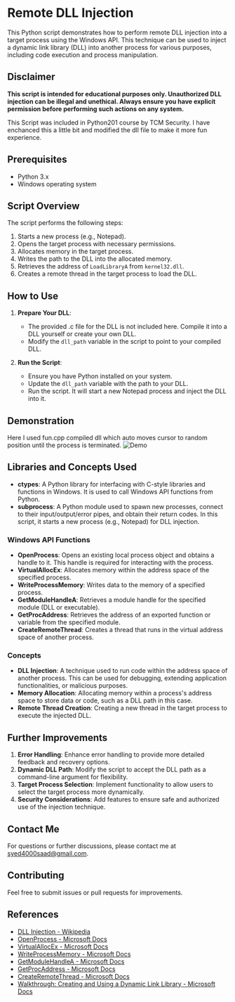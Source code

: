# Remote DLL Injection

This Python script demonstrates how to perform remote DLL injection into a target process using the Windows API. This technique can be used to inject a dynamic link library (DLL) into another process for various purposes, including code execution and process manipulation.

## Disclaimer

**This script is intended for educational purposes only. Unauthorized DLL injection can be illegal and unethical. Always ensure you have explicit permission before performing such actions on any system.** <br>

This Script was included in Python201 course by TCM Security. I have enchanced this a little bit and modified the dll file to make it more fun experience.

## Prerequisites

- Python 3.x
- Windows operating system

## Script Overview

The script performs the following steps:
1. Starts a new process (e.g., Notepad).
2. Opens the target process with necessary permissions.
3. Allocates memory in the target process.
4. Writes the path to the DLL into the allocated memory.
5. Retrieves the address of `LoadLibraryA` from `kernel32.dll`.
6. Creates a remote thread in the target process to load the DLL.

## How to Use

1. **Prepare Your DLL**: 
   - The provided .c file for the DLL is not included here. Compile it into a DLL yourself or create your own DLL. 
   - Modify the `dll_path` variable in the script to point to your compiled DLL.

2. **Run the Script**:
   - Ensure you have Python installed on your system.
   - Update the `dll_path` variable with the path to your DLL.
   - Run the script. It will start a new Notepad process and inject the DLL into it.
  
## Demonstration
Here I used fun.cpp compiled dll which auto moves cursor to random position until the process is terminated.
![Demo](https://github.com/user-attachments/assets/3a77df99-b0c8-486d-b4e0-62aa7cabcadd)


## Libraries and Concepts Used

- **ctypes**: A Python library for interfacing with C-style libraries and functions in Windows. It is used to call Windows API functions from Python.
- **subprocess**: A Python module used to spawn new processes, connect to their input/output/error pipes, and obtain their return codes. In this script, it starts a new process (e.g., Notepad) for DLL injection.

### Windows API Functions

- **OpenProcess**: Opens an existing local process object and obtains a handle to it. This handle is required for interacting with the process.
- **VirtualAllocEx**: Allocates memory within the address space of the specified process.
- **WriteProcessMemory**: Writes data to the memory of a specified process.
- **GetModuleHandleA**: Retrieves a module handle for the specified module (DLL or executable).
- **GetProcAddress**: Retrieves the address of an exported function or variable from the specified module.
- **CreateRemoteThread**: Creates a thread that runs in the virtual address space of another process.

### Concepts

- **DLL Injection**: A technique used to run code within the address space of another process. This can be used for debugging, extending application functionalities, or malicious purposes.
- **Memory Allocation**: Allocating memory within a process's address space to store data or code, such as a DLL path in this case.
- **Remote Thread Creation**: Creating a new thread in the target process to execute the injected DLL.

## Further Improvements

1. **Error Handling**: Enhance error handling to provide more detailed feedback and recovery options.
2. **Dynamic DLL Path**: Modify the script to accept the DLL path as a command-line argument for flexibility.
3. **Target Process Selection**: Implement functionality to allow users to select the target process more dynamically.
4. **Security Considerations**: Add features to ensure safe and authorized use of the injection technique.

## Contact Me

For questions or further discussions, please contact me at [syed4000saad@gmail.com](mailto:syed4000saad@gmail.com). 

## Contributing
Feel free to submit issues or pull requests for improvements.

## References

- [DLL Injection - Wikipedia](https://en.wikipedia.org/wiki/DLL_injection)
- [OpenProcess - Microsoft Docs](https://learn.microsoft.com/en-us/windows/win32/api/processthreadsapi/nf-processthreadsapi-openprocess)
- [VirtualAllocEx - Microsoft Docs](https://learn.microsoft.com/en-us/windows/win32/api/memoryapi/nf-memoryapi-virtualallocex)
- [WriteProcessMemory - Microsoft Docs](https://learn.microsoft.com/en-us/windows/win32/api/memoryapi/nf-memoryapi-writeprocessmemory)
- [GetModuleHandleA - Microsoft Docs](https://learn.microsoft.com/en-us/windows/win32/api/libloaderapi/nf-libloaderapi-getmodulehandlea)
- [GetProcAddress - Microsoft Docs](https://learn.microsoft.com/en-us/windows/win32/api/libloaderapi/nf-libloaderapi-getprocaddress)
- [CreateRemoteThread - Microsoft Docs](https://learn.microsoft.com/en-us/windows/win32/api/processthreadsapi/nf-processthreadsapi-createremotethread)
- [Walkthrough: Creating and Using a Dynamic Link Library - Microsoft Docs](https://learn.microsoft.com/en-us/cpp/build/walkthrough-creating-and-using-a-dynamic-link-library-cpp?view=msvc-170)




